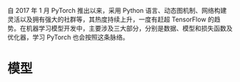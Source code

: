 自 2017 年 1 月 PyTorch 推出以来，采用 Python 语言、动态图机制、网络构建灵活以及拥有强大的社群等，其热度持续上升，一度有赶超 TensorFlow 的趋势。在机器学习模型开发中，主要涉及三大部分，分别是数据、模型和损失函数及优化器，学习 PyTorch 也会按照这条脉络。

# 模型


